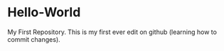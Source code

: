 # Hello-World
My First Repository.
This is my first ever edit on github (learning how to commit changes).
